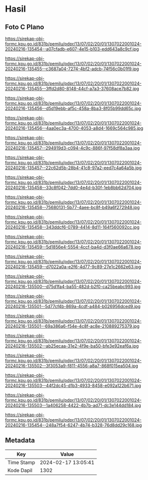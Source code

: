 # Hasil

## Foto C Plano

https://sirekap-obj-formc.kpu.go.id/831b/pemilu/pdpr/13/07/02/20/01/1307022001024-20240216-135454--a07cfadb-e607-4e15-b103-edd643a8c9cf.jpg

https://sirekap-obj-formc.kpu.go.id/831b/pemilu/pdpr/13/07/02/20/01/1307022001024-20240216-135455--c3687a04-7274-4bf2-adcb-74f56c0b01f9.jpg

https://sirekap-obj-formc.kpu.go.id/831b/pemilu/pdpr/13/07/02/20/01/1307022001024-20240216-135455--3ffd2d80-8148-44cf-a7a3-37608ace7b82.jpg

https://sirekap-obj-formc.kpu.go.id/831b/pemilu/pdpr/13/07/02/20/01/1307022001024-20240216-135456--d5d19ebb-af5c-458a-8ba3-8f05b99dd65c.jpg

https://sirekap-obj-formc.kpu.go.id/831b/pemilu/pdpr/13/07/02/20/01/1307022001024-20240216-135456--4aa0ec3a-4700-4053-a8d4-1669c564c985.jpg

https://sirekap-obj-formc.kpu.go.id/831b/pemilu/pdpr/13/07/02/20/01/1307022001024-20240216-135457--294919d3-c094-4c9c-886f-97f58df8a3aa.jpg

https://sirekap-obj-formc.kpu.go.id/831b/pemilu/pdpr/13/07/02/20/01/1307022001024-20240216-135457--22c62d5b-28b4-41c8-97a2-eed7c4a64a5b.jpg

https://sirekap-obj-formc.kpu.go.id/831b/pemilu/pdpr/13/07/02/20/01/1307022001024-20240216-135458--33c8f042-7dd0-4e4d-b30f-1eb8bb62d704.jpg

https://sirekap-obj-formc.kpu.go.id/831b/pemilu/pdpr/13/07/02/20/01/1307022001024-20240216-135458--75680131-5b77-4aee-bc8f-b49a6f272948.jpg

https://sirekap-obj-formc.kpu.go.id/831b/pemilu/pdpr/13/07/02/20/01/1307022001024-20240216-135458--343ddcf6-0789-4414-8d11-164f560092cc.jpg

https://sirekap-obj-formc.kpu.go.id/831b/pemilu/pdpr/13/07/02/20/01/1307022001024-20240216-135459--5d1856e4-5554-4ccf-ba4d-d3f0ae66a678.jpg

https://sirekap-obj-formc.kpu.go.id/831b/pemilu/pdpr/13/07/02/20/01/1307022001024-20240216-135459--d7022a0a-e2f6-4d77-9c89-27e1c2662e63.jpg

https://sirekap-obj-formc.kpu.go.id/831b/pemilu/pdpr/13/07/02/20/01/1307022001024-20240216-135500--d75d1fa4-ba55-482d-b2f0-ca25beabc993.jpg

https://sirekap-obj-formc.kpu.go.id/831b/pemilu/pdpr/13/07/02/20/01/1307022001024-20240216-135501--5d77cf4b-869a-4cdf-a484-b026956dced9.jpg

https://sirekap-obj-formc.kpu.go.id/831b/pemilu/pdpr/13/07/02/20/01/1307022001024-20240216-135501--69a386a6-f54e-4c8f-ac8e-210889275379.jpg

https://sirekap-obj-formc.kpu.go.id/831b/pemilu/pdpr/13/07/02/20/01/1307022001024-20240216-135502--ab25ecaa-31e2-4f9e-ba50-bfe3e92eaf6a.jpg

https://sirekap-obj-formc.kpu.go.id/831b/pemilu/pdpr/13/07/02/20/01/1307022001024-20240216-135502--3f3053a9-f811-4556-a8a7-868f015ea504.jpg

https://sirekap-obj-formc.kpu.go.id/831b/pemilu/pdpr/13/07/02/20/01/1307022001024-20240216-135503--44f2dc45-d1b3-4933-8458-e092a122b671.jpg

https://sirekap-obj-formc.kpu.go.id/831b/pemilu/pdpr/13/07/02/20/01/1307022001024-20240216-135503--1a406258-4422-4b7b-ad71-dc3e144dd184.jpg

https://sirekap-obj-formc.kpu.go.id/831b/pemilu/pdpr/13/07/02/20/01/1307022001024-20240216-135454--248a7f54-6247-4b74-b328-76d8dd29c168.jpg


## Metadata

| Key        | Value               |
| ---------- | ------------------- |
| Time Stamp | 2024-02-17 13:05:41 |
| Kode Dapil | 1302                |



